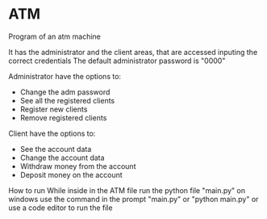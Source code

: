 # ATM
Program of an atm machine

It has the administrator and the client areas, that are accessed inputing the correct credentials
The default administrator password is "0000"

Administrator have the options to:
  - Change the adm password
  - See all the registered clients
  - Register new clients
  - Remove registered clients

Client have the options to:
  - See the account data
  - Change the account data
  - Withdraw money from the account
  - Deposit money on the account

How to run
  While inside in the ATM file run the python file "main.py"
  on windows use the command in the prompt "main.py" or "python main.py"
  or use a code editor to run the file
 
